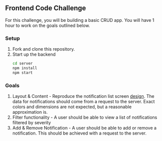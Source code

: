 ## Frontend Code Challenge

For this challenge, you will be building a basic CRUD app. You will have 1 hour to work on the goals outlined below.

### Setup

1. Fork and clone this repository.
2. Start up the backend
    ```sh
    cd server
    npm install
    npm start
    ```

### Goals

1. Layout & Content - Reproduce the notification list screen [design](https://github.com/AndrewBantug/forge_frontend_interview/blob/master/design.png).
The data for notifications should come from a request to the server. Exact colors and dimensions are not expected, but
a reasonable approximation is. 
2. Filter functionality - A user should be able to view a list of notifications filtered by severity
3. Add & Remove Notification - A user should be able to add or remove a notification. This should be achieved with a 
request to the server.

